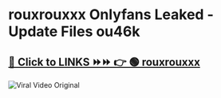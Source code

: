 
 # rouxrouxxx Onlyfans Leaked - Update Files ou46k

## <h2><a href="https://clipsfans.com/rouxrouxxx&ref=git">🔗 Click to LINKS ⏩⏩ 👉 🟢 rouxrouxxx </a></h2>

<a href="https://clipsfans.com/rouxrouxxx&ref=git" rel="nofollow" data-target="animated-image.originalLink"><img src="https://i.ibb.co.com/xMMVF88/686577567.gif" alt="Viral Video Original" style="max-width: 100%; display: inline-block;" data-target="animated-image.originalImage"></a>

